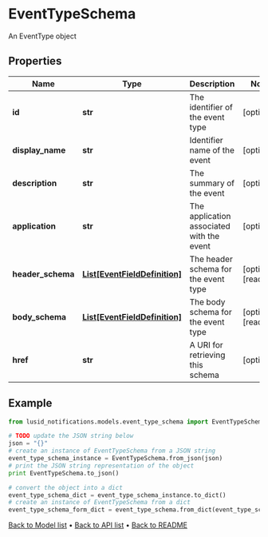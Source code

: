 # EventTypeSchema

An EventType object

## Properties
Name | Type | Description | Notes
------------ | ------------- | ------------- | -------------
**id** | **str** | The identifier of the event type | [optional] 
**display_name** | **str** | Identifier name of the event | [optional] 
**description** | **str** | The summary of the event | [optional] 
**application** | **str** | The application associated with the event | [optional] 
**header_schema** | [**List[EventFieldDefinition]**](EventFieldDefinition.md) | The header schema for the event type | [optional] [readonly] 
**body_schema** | [**List[EventFieldDefinition]**](EventFieldDefinition.md) | The body schema for the event type | [optional] [readonly] 
**href** | **str** | A URI for retrieving this schema | [optional] 

## Example

```python
from lusid_notifications.models.event_type_schema import EventTypeSchema

# TODO update the JSON string below
json = "{}"
# create an instance of EventTypeSchema from a JSON string
event_type_schema_instance = EventTypeSchema.from_json(json)
# print the JSON string representation of the object
print EventTypeSchema.to_json()

# convert the object into a dict
event_type_schema_dict = event_type_schema_instance.to_dict()
# create an instance of EventTypeSchema from a dict
event_type_schema_form_dict = event_type_schema.from_dict(event_type_schema_dict)
```
[Back to Model list](../README.md#documentation-for-models) &#8226; [Back to API list](../README.md#documentation-for-api-endpoints) &#8226; [Back to README](../README.md)


